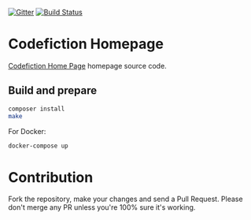 [![Gitter](https://badges.gitter.im/codefiction/codefiction-tech.svg)](https://gitter.im/codefiction/codefiction-tech?utm_source=badge&utm_medium=badge&utm_campaign=pr-badge&utm_content=badge)
[![Build Status](https://semaphoreci.com/api/v1/lazycoder/codefiction-tech/branches/master/badge.svg)](https://semaphoreci.com/lazycoder/codefiction-tech)
# Codefiction Homepage

[Codefiction Home Page](http://www.codefiction.tech) homepage source code.

## Build and prepare 

```sh
composer install
make
```

For Docker:
```sh
docker-compose up
```

# Contribution
Fork the repository, make your changes and send a Pull Request. Please don't merge any PR unless you're 100% sure it's working.
